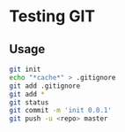 # Testing GIT

## Usage
```bash
git init
echo "*cache*" > .gitignore
git add .gitignore
git add *
git status
git commit -m 'init 0.0.1'
git push -u <repo> master
```
